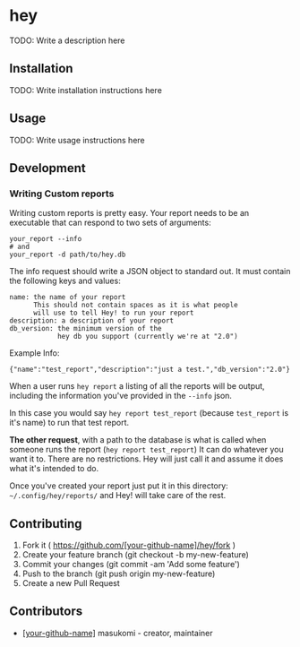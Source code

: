 # hey

TODO: Write a description here

## Installation

TODO: Write installation instructions here

## Usage

TODO: Write usage instructions here

## Development

### Writing Custom reports
Writing custom reports is pretty easy. Your report needs to be an executable
that can respond to two sets of arguments:

```
your_report --info
# and 
your_report -d path/to/hey.db
```

The info request should write a JSON object to standard out. It must contain the
following keys and values:

```
name: the name of your report
      This should not contain spaces as it is what people 
      will use to tell Hey! to run your report
description: a description of your report
db_version: the minimum version of the 
            hey db you support (currently we're at "2.0")
```

Example Info:

```
{"name":"test_report","description":"just a test.","db_version":"2.0"}
```

When a user runs `hey report` a listing of all the reports will be output,
including the information you've provided in the `--info` json.

In this case you would say `hey report test_report` (because `test_report`
is it's name) to run that test report.

**The other request**, with a path to the database is what is called when
someone runs the report (`hey report test_report`) It can do whatever you want it to.
There are no restrictions. Hey will just call it and assume it does what it's
intended to do.

Once you've created your report just put it in this directory: 
`~/.config/hey/reports/` and Hey! will take care of the rest.


## Contributing

1. Fork it ( https://github.com/[your-github-name]/hey/fork )
2. Create your feature branch (git checkout -b my-new-feature)
3. Commit your changes (git commit -am 'Add some feature')
4. Push to the branch (git push origin my-new-feature)
5. Create a new Pull Request

## Contributors

- [[your-github-name]](https://github.com/[your-github-name]) masukomi - creator, maintainer
